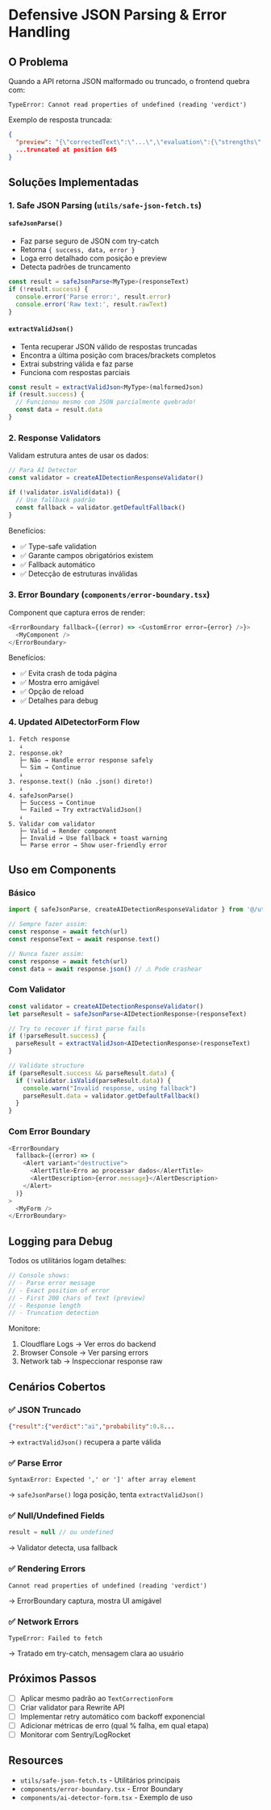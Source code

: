 # Defensive JSON Parsing & Error Handling

## O Problema

Quando a API retorna JSON malformado ou truncado, o frontend quebra com:
```
TypeError: Cannot read properties of undefined (reading 'verdict')
```

Exemplo de resposta truncada:
```json
{
  "preview": "{\"correctedText\":\"...\",\"evaluation\":{\"strengths\":[\"...\"],",
  ...truncated at position 645
}
```

## Soluções Implementadas

### 1. **Safe JSON Parsing** (`utils/safe-json-fetch.ts`)

#### `safeJsonParse()`
- Faz parse seguro de JSON com try-catch
- Retorna `{ success, data, error }`
- Loga erro detalhado com posição e preview
- Detecta padrões de truncamento

```typescript
const result = safeJsonParse<MyType>(responseText)
if (!result.success) {
  console.error('Parse error:', result.error)
  console.error('Raw text:', result.rawText)
}
```

#### `extractValidJson()`
- Tenta recuperar JSON válido de respostas truncadas
- Encontra a última posição com braces/brackets completos
- Extrai substring válida e faz parse
- Funciona com respostas parciais

```typescript
const result = extractValidJson<MyType>(malformedJson)
if (result.success) {
  // Funcionou mesmo com JSON parcialmente quebrado!
  const data = result.data
}
```

### 2. **Response Validators**

Validam estrutura antes de usar os dados:

```typescript
// Para AI Detector
const validator = createAIDetectionResponseValidator()

if (!validator.isValid(data)) {
  // Use fallback padrão
  const fallback = validator.getDefaultFallback()
}
```

Benefícios:
- ✅ Type-safe validation
- ✅ Garante campos obrigatórios existem
- ✅ Fallback automático
- ✅ Detecção de estruturas inválidas

### 3. **Error Boundary** (`components/error-boundary.tsx`)

Component que captura erros de render:

```typescript
<ErrorBoundary fallback={(error) => <CustomError error={error} />}>
  <MyComponent />
</ErrorBoundary>
```

Benefícios:
- ✅ Evita crash de toda página
- ✅ Mostra erro amigável
- ✅ Opção de reload
- ✅ Detalhes para debug

### 4. **Updated AIDetectorForm Flow**

```
1. Fetch response
   ↓
2. response.ok?
   ├─ Não → Handle error response safely
   └─ Sim → Continue
   ↓
3. response.text() (não .json() direto!)
   ↓
4. safeJsonParse()
   ├─ Success → Continue
   └─ Failed → Try extractValidJson()
   ↓
5. Validar com validator
   ├─ Valid → Render component
   ├─ Invalid → Use fallback + toast warning
   └─ Parse error → Show user-friendly error
```

## Uso em Components

### Básico

```typescript
import { safeJsonParse, createAIDetectionResponseValidator } from '@/utils/safe-json-fetch'

// Sempre fazer assim:
const response = await fetch(url)
const responseText = await response.text()

// Nunca fazer assim:
const response = await fetch(url)
const data = await response.json() // ⚠️ Pode crashear
```

### Com Validator

```typescript
const validator = createAIDetectionResponseValidator()
let parseResult = safeJsonParse<AIDetectionResponse>(responseText)

// Try to recover if first parse fails
if (!parseResult.success) {
  parseResult = extractValidJson<AIDetectionResponse>(responseText)
}

// Validate structure
if (parseResult.success && parseResult.data) {
  if (!validator.isValid(parseResult.data)) {
    console.warn("Invalid response, using fallback")
    parseResult.data = validator.getDefaultFallback()
  }
}
```

### Com Error Boundary

```typescript
<ErrorBoundary
  fallback={(error) => (
    <Alert variant="destructive">
      <AlertTitle>Erro ao processar dados</AlertTitle>
      <AlertDescription>{error.message}</AlertDescription>
    </Alert>
  )}
>
  <MyForm />
</ErrorBoundary>
```

## Logging para Debug

Todos os utilitários logam detalhes:

```typescript
// Console shows:
// - Parse error message
// - Exact position of error
// - First 200 chars of text (preview)
// - Response length
// - Truncation detection
```

Monitore:
1. Cloudflare Logs → Ver erros do backend
2. Browser Console → Ver parsing errors
3. Network tab → Inspeccionar response raw

## Cenários Cobertos

### ✅ JSON Truncado
```json
{"result":{"verdict":"ai","probability":0.8...
```
→ `extractValidJson()` recupera a parte válida

### ✅ Parse Error
```
SyntaxError: Expected ',' or ']' after array element
```
→ `safeJsonParse()` loga posição, tenta `extractValidJson()`

### ✅ Null/Undefined Fields
```typescript
result = null // ou undefined
```
→ Validator detecta, usa fallback

### ✅ Rendering Errors
```
Cannot read properties of undefined (reading 'verdict')
```
→ ErrorBoundary captura, mostra UI amigável

### ✅ Network Errors
```
TypeError: Failed to fetch
```
→ Tratado em try-catch, mensagem clara ao usuário

## Próximos Passos

- [ ] Aplicar mesmo padrão ao `TextCorrectionForm`
- [ ] Criar validator para Rewrite API
- [ ] Implementar retry automático com backoff exponencial
- [ ] Adicionar métricas de erro (qual % falha, em qual etapa)
- [ ] Monitorar com Sentry/LogRocket

## Resources

- `utils/safe-json-fetch.ts` - Utilitários principais
- `components/error-boundary.tsx` - Error Boundary
- `components/ai-detector-form.tsx` - Exemplo de uso
